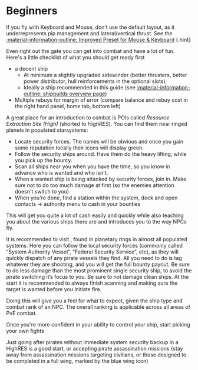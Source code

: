 # Beginners

If you fly with Keyboard and Mouse, don’t use the default layout, as it underrepresents pip management and lateral/vertical thrust. See the [:material-information-outline: Improved Preset for Mouse & Keyboard](../misc/controls.md)
{.hint}

Even right out the gate you can get into combat and have a lot of fun. Here's a little checklist of what you should get ready first

- a decent ship
    - At minimum a slightly upgraded sidewinder (better thrusters, better power distributor, hull reinforcements in the optional slots). 
    - Ideally a ship recommended in this guide (see [:material-information-outline: shipbuilds overview page](../ships/overview.md))
- Multiple rebuys for margin of error (compare balance and rebuy cost in the right hand panel, home tab, bottom left)

A great place for an introduction to combat is POIs called *Resource Extraction Site (High)* (shorted to *HighRES*). You can find them near ringed planets in populated starsystems:

- Locate security forces. The names will be obvious and once you gain some reputation locally their icons will display green.
- Follow the security ships around. Have them do the heavy lifting, while you pick up the bounty.
- Scan all ships near you when you have the time, so you know in advance who is wanted and who isn't.
- When a wanted ship is being attacked by security forces, join in. Make sure not to do too much damage at first (so the enemies attention doesn't switch to you)
- When you're done, find a station within the system, dock and open contacts -> authority menu to cash in your bounties

This will get you quite a lot of cash easily and quickly while also teaching you about the various ships there are and introduces you to the way NPCs fly.

It is recommended to visit , found in planetary rings in almost all populated systems. Here you can follow the local security forces (commonly called “System Authority Vessel”, “Federal Security Service”, etc), as they will quickly dispatch of any pirate vessels they find. All you need to do is tag whatever they are shooting, and you will get the full bounty payout. Be sure to do less damage than the most prominent single security ship, to avoid the pirate switching it’s focus to you. Be sure to not damage clean ships. At the start it is recommended to always finish scanning and making sure the target is wanted before you initiate fire.

Doing this will give you a feel for what to expect, given the ship type and combat rank of an NPC. The overall ranking is applicable across all areas of PvE combat.

Once you're more confident in your ability to control your ship, start picking your own fights

Just going after pirates without immediate system security backup in a HighRES is a good start, or accepting pirate assassination missions (stay away from assassination missions targeting civilians, or those designed to be completed in a full wing, marked by the blue wing icon)